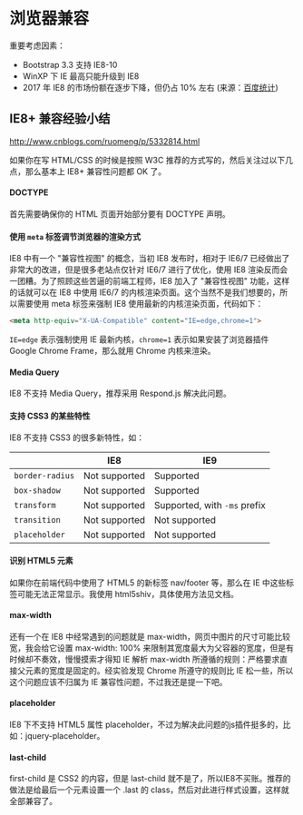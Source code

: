 # 浏览器兼容

重要考虑因素：
* Bootstrap 3.3 支持 IE8-10
* WinXP 下 IE 最高只能升级到 IE8
* 2017 年 IE8 的市场份额在逐步下降，但仍占 10% 左右 (来源：[百度统计](http://tongji.baidu.com/data/browser))


## IE8+ 兼容经验小结

http://www.cnblogs.com/ruomeng/p/5332814.html

如果你在写 HTML/CSS 的时候是按照 W3C 推荐的方式写的，然后关注过以下几点，那么基本上 IE8+ 兼容性问题都 OK 了。

#### DOCTYPE

首先需要确保你的 HTML 页面开始部分要有 DOCTYPE 声明。

#### 使用 `meta` 标签调节浏览器的渲染方式

IE8 中有一个 "兼容性视图" 的概念，当初 IE8 发布时，相对于 IE6/7 已经做出了非常大的改进，但是很多老站点仅针对 IE6/7 进行了优化，使用 IE8 渲染反而会一团糟。为了照顾这些苦逼的前端工程师，IE8 加入了 "兼容性视图" 功能，这样的话就可以在 IE8 中使用 IE6/7 的内核渲染页面。这个当然不是我们想要的，所以需要使用 meta 标签来强制 IE8 使用最新的内核渲染页面，代码如下：

```html
<meta http-equiv="X-UA-Compatible" content="IE=edge,chrome=1">
```

`IE=edge` 表示强制使用 IE 最新内核，`chrome=1` 表示如果安装了浏览器插件 Google Chrome Frame，那么就用 Chrome 内核来渲染。

#### Media Query

IE8 不支持 Media Query，推荐采用 Respond.js 解决此问题。

#### 支持 CSS3 的某些特性

IE8 不支持 CSS3 的很多新特性，如：

|                 | IE8           | IE9
|-----------------|---------------|-----------------------------
| `border-radius` | Not supported | Supported
| `box-shadow`    | Not supported | Supported
| `transform`     | Not supported | Supported, with `-ms` prefix
| `transition`    | Not supported | Not supported
| `placeholder`   | Not supported | Not supported

#### 识别 HTML5 元素

如果你在前端代码中使用了 HTML5 的新标签 nav/footer 等，那么在 IE 中这些标签可能无法正常显示。我使用 html5shiv，具体使用方法见文档。

#### max-width

还有一个在 IE8 中经常遇到的问题就是 max-width，网页中图片的尺寸可能比较宽，我会给它设置 max-width: 100% 来限制其宽度最大为父容器的宽度，但是有时候却不奏效，慢慢摸索才得知 IE 解析 max-width 所遵循的规则：严格要求直接父元素的宽度是固定的。经实验发现 Chrome 所遵守的规则比 IE 松一些，所以这个问题应该不归属为 IE 兼容性问题，不过我还是提一下吧。

#### placeholder

IE8 下不支持 HTML5 属性 placeholder，不过为解决此问题的js插件挺多的，比如：jquery-placeholder。

#### last-child

first-child 是 CSS2 的内容，但是 last-child 就不是了，所以IE8不买账。推荐的做法是给最后一个元素设置一个 .last 的 class，然后对此进行样式设置，这样就全部兼容了。

